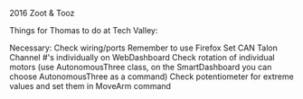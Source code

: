 2016 Zoot & Tooz

Things for Thomas to do at Tech Valley:

Necessary:
Check wiring/ports
Remember to use Firefox
Set CAN Talon Channel #'s individually on WebDashboard
Check rotation of individual motors (use AutonomousThree class, on the SmartDashboard you can choose AutonomousThree as a command)
Check potentiometer for extreme values and set them in MoveArm command
